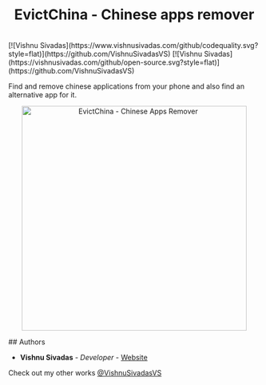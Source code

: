 <h1 align="center"> EvictChina - Chinese apps remover </h1> <br>
[![Vishnu Sivadas](https://www.vishnusivadas.com/github/codequality.svg?style=flat)](https://github.com/VishnuSivadasVS)
[![Vishnu Sivadas](https://vishnusivadas.com/github/open-source.svg?style=flat)](https://github.com/VishnuSivadasVS)

Find and remove chinese applications from your phone and also find an alternative app for it.

<p align="center">
  <a href="https://github.com/VishnuSivadasVS/EvictChina/releases/download/1.0/EvictChina-release.apk">
    <img alt="EvictChina - Chinese Apps Remover" title="EvictChina - Chinese Apps Remover" src="https://evictchina.vishnusivadas.com/assets/images/google-play-badge.png" width="450">
  </a>
</p>
## Authors

* **Vishnu Sivadas** - *Developer* - [Website](https://www.vishnusivadas.com/)

Check out my other works [@VishnuSivadasVS](https://github.com/VishnuSivadasVS)
